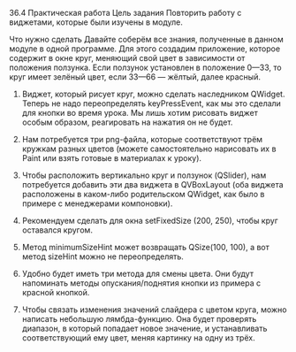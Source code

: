 36.4 Практическая работа
Цель задания
Повторить работу с виджетами, которые были изучены в модуле.

Что нужно сделать
Давайте соберём все знания, полученные в данном модуле в одной программе. 
Для этого создадим приложение, которое содержит в окне круг, меняющий свой цвет в зависимости от положения ползунка. 
Если ползунок установлен в положение 0—33,  то круг имеет зелёный цвет, если 33—66 — жёлтый, далее красный.

1. Виджет, который рисует круг, можно сделать наследником QWidget.
Теперь не надо переопределять keyPressEvent, как мы это сделали для кнопки во время урока.
Мы лишь хотим рисовать виджет особым образом, реагировать на нажатия он не будет.

2. Нам потребуется три png-файла, которые соответствуют трём кружкам разных цветов
(можете самостоятельно нарисовать их в Paint или взять готовые в материалах к уроку).

3. Чтобы расположить вертикально круг и ползунок (QSlider), нам потребуется добавить эти два виджета в QVBoxLayout
 (оба виджета расположены в каком-либо родительском QWidget, как было в примере с менеджерами компоновки).

4. Рекомендуем сделать для окна setFixedSize (200, 250), чтобы круг оставался кругом.

5. Метод minimumSizeHint может возвращать QSize(100, 100), а вот метод sizeHint можно не переопределять.

6. Удобно будет иметь три метода для смены цвета. Они будут напоминать методы опускания/поднятия кнопки из примера с красной кнопкой.

7. Чтобы связать изменения значений слайдера с цветом круга, можно написать небольшую лямбда-функцию.
Она будет проверять диапазон, в который попадает новое значение, и устанавливать соответствующий ему цвет, меняя картинку на одну из трёх.
